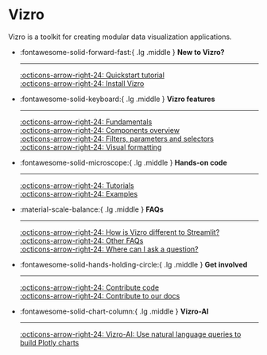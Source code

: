 # Vizro

Vizro is a toolkit for creating modular data visualization applications.

<div class="grid cards" markdown>

-   :fontawesome-solid-forward-fast:{ .lg .middle } __New to Vizro?__

    ---

    [:octicons-arrow-right-24: Quickstart tutorial](pages/tutorials/first-dashboard.md) </br>
    [:octicons-arrow-right-24: Install Vizro](pages/user-guides/install.md)




-   :fontawesome-solid-keyboard:{ .lg .middle } __Vizro features__

    ---

    [:octicons-arrow-right-24: Fundamentals](pages/user-guides/dashboard.md)</br>
    [:octicons-arrow-right-24: Components overview](pages/user-guides/components.md)</br>
    [:octicons-arrow-right-24: Filters, parameters and selectors](pages/user-guides/filters.md)</br>
    [:octicons-arrow-right-24: Visual formatting](pages/user-guides/layouts.md)



-   :fontawesome-solid-microscope:{ .lg .middle } __Hands-on code__

    ---

    [:octicons-arrow-right-24: Tutorials](pages/tutorials/explore-components.md) <br/>
    [:octicons-arrow-right-24: Examples](pages/examples/examples.md)



-   :material-scale-balance:{ .lg .middle } __FAQs__

    ---

    [:octicons-arrow-right-24: How is Vizro different to Streamlit?](pages/explanation/faq.md/#how-does-vizro-differ-from-dash-or-streamlit) <br/>
    [:octicons-arrow-right-24: Other FAQs](pages/explanation/faq.md) <br/>
    [:octicons-arrow-right-24: Where can I ask a question?](pages/explanation/contributing.md/#got-a-vizro-question) <br/>



-   :fontawesome-solid-hands-holding-circle:{ .lg .middle } __Get involved__

    ---

    [:octicons-arrow-right-24: Contribute code](pages/explanation/contributing.md) <br/>
    [:octicons-arrow-right-24: Contribute to our docs](pages/explanation/documentation-style-guide.md)

-   :fontawesome-solid-chart-column:{ .lg .middle } __Vizro-AI__

    ---

    [:octicons-arrow-right-24: Vizro-AI: Use natural language queries to build Plotly charts](https://vizro.readthedocs.io/projects/vizro-ai/)


</div>

